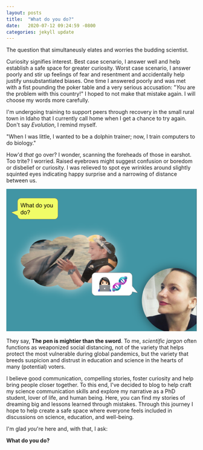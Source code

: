 ```yaml
---
layout: posts
title:  "What do you do?"
date:   2020-07-12 09:24:59 -0800
categories: jekyll update
---
```

The question that simultaneusly elates and worries the budding scientist.  

Curiosity signifies interest.  Best case scenario, I answer well and help establish a safe space for greater curiosity.  Worst case scenario, I answer poorly and stir up feelings of fear and resentment and accidentally help justify unsubstantiated biases.  One time I answered poorly and was met with a fist pounding the poker table and a very serious accusation: "*You* are the problem with this country!" I hoped to not make that mistake again.  I will choose my words more carefully. 

I'm undergoing training to support peers through recovery in the small rural town in Idaho that I currently call home when I get a chance to try again. Don't say *Evolution*, I remind myself.

"When I was little, I wanted to be a dolphin trainer; now, I train computers to do biology." 

How'd *that* go over? I wonder, scanning the foreheads of those in earshot.  Too trite?  I worried. Raised eyebrows might suggest confusion or boredom or disbelief or curiosity.  I was relieved to spot eye wrinkles around slightly squinted eyes indicating happy surprise and a narrowing of distance between us.

!["What do you do?"](/assets/images/intro.png) 

They say, **The pen is mightier than the sword**. To me, *scientific jargon* often functions as weaponized social distancing, not of the variety that helps protect the most vulnerable during global pandemics, but the variety that breeds suspicion and distrust in education and science in the hearts of many (potential) voters. 

I believe good communication, compelling stories, foster curiosity and help bring people closer together.  To this end, I've decided to blog to help craft my science communication skills and explore my narrative as a PhD student, lover of life, and human being. Here, you can find my stories of dreaming big and lessons learned through mistakes. Through this journey I hope to help create a safe space where everyone feels included in discussions on science, education, and well-being. 

I'm glad *you*'re here and, with that, I ask:

**What do you do?**